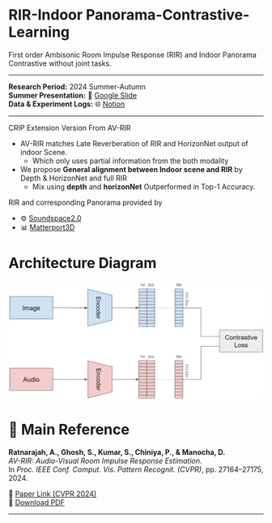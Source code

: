 # RIR-Indoor Panorama-Contrastive-Learning
First order Ambisonic Room Impulse Response (RIR) and Indoor Panorama Contrastive without joint tasks.

---

**Research Period:** 2024 Summer-Autumn <br>
**Summer Presentation:** 🔬 [Google Slide](https://docs.google.com/presentation/d/1Es7iA-b3DixLiqxxs-3j7rCpXUrvYpqKdCc9YQYZujk/edit?usp=sharing) <br>
**Data & Experiment Logs:** 🌐 [Notion](https://kiwi-primrose-e33.notion.site/16030761238f80b79c79fb76c53b808e?source=copy_link)

---

CRIP Extension Version From AV-RIR

* AV-RIR matches Late Reverberation of RIR and HorizonNet output of indoor Scene.
  * Which only uses partial information from the both modality
* We propose **General alignment between Indoor scene and RIR** by Depth & HorizonNet and full RIR
  * Mix using **depth** and **horizonNet** Outperformed in Top-1 Accuracy.
 
RIR and corresponding Panorama provided by <br>
* ⚙️ [Soundspace2.0](https://arxiv.org/abs/2206.08312)
* 📊 [Matterport3D](https://arxiv.org/abs/1709.06158)


# Architecture Diagram
<img src="https://github.com/byulharang/RIR-Depth-Contrastive-Learning/blob/main/Image/Architecture.png" alt="Architecture Flow" width="600"/>

# 📄 Main Reference

**Ratnarajah, A., Ghosh, S., Kumar, S., Chiniya, P., & Manocha, D.**  
*AV-RIR: Audio-Visual Room Impulse Response Estimation*.  
In *Proc. IEEE Conf. Comput. Vis. Pattern Recognit. (CVPR)*, pp. 27164–27175, 2024.

🔗 [Paper Link (CVPR 2024)](https://openaccess.thecvf.com/content/CVPR2024/html/Ratnarajah_AV-RIR_Audio-Visual_Room_Impulse_Response_Estimation_CVPR_2024_paper.html)  
📄 [Download PDF](https://openaccess.thecvf.com/content/CVPR2024/papers/Ratnarajah_AV-RIR_Audio-Visual_Room_Impulse_Response_Estimation_CVPR_2024_paper.pdf)

---


